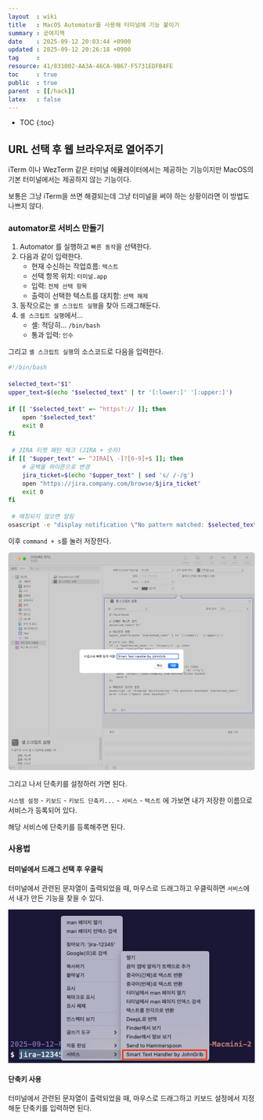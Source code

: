 ```yaml
---
layout  : wiki
title   : MacOS Automator를 사용해 터미널에 기능 붙이기
summary : 궁여지책
date    : 2025-09-12 20:03:44 +0900
updated : 2025-09-12 20:26:18 +0900
tag     : 
resource: 41/831002-AA3A-46CA-9B67-F5731EDFB4FE
toc     : true
public  : true
parent  : [[/hack]]
latex   : false
---
```

* TOC
{:toc}

## URL 선택 후 웹 브라우저로 열어주기

iTerm 이나 WezTerm 같은 터미널 에뮬레이터에서는 제공하는 기능이지만 MacOS의 기본 터미널에서는 제공하지 않는 기능이다.

보통은 그냥 iTerm을 쓰면 해결되는데 그냥 터미널을 써야 하는 상황이라면 이 방법도 나쁘지 않다.

### automator로 서비스 만들기

1. Automator 를 실행하고 `빠른 동작`을 선택한다.
2. 다음과 같이 입력한다.
    - 현재 수신하는 작업흐름: `텍스트`
    - 선택 항목 위치: `터미널.app`
    - 입력: `전체 선택 항목`
    - 출력이 선택한 텍스트를 대치함: `선택 해제`
3. 동작으로는 `셸 스크립트 실행`을 찾아 드래그해둔다.
4. `셸 스크립트 실행`에서...
    - 셸: 적당히... `/bin/bash`
    - 통과 입력: `인수`

그리고 `셸 스크립트 실행`의 소스코드로 다음을 입력한다.

```bash
#!/bin/bash

selected_text="$1"
upper_text=$(echo "$selected_text" | tr '[:lower:]' '[:upper:]')

if [[ "$selected_text" =~ ^https?:// ]]; then
    open "$selected_text"
    exit 0
fi

 # JIRA 티켓 패턴 체크 (JIRA + 숫자)
if [[ "$upper_text" =~ ^JIRA[\ -]?[0-9]+$ ]]; then
    # 공백을 하이픈으로 변경
    jira_ticket=$(echo "$upper_text" | sed 's/ /-/g')
    open "https://jira.company.com/browse/$jira_ticket"
    exit 0
fi

 # 매칭되지 않으면 알림
osascript -e "display notification \"No pattern matched: $selected_text\" with title \"Smart Text Handler\""
```

이후 `command + s`를 눌러 저장한다.

![]( /resource/41/831002-AA3A-46CA-9B67-F5731EDFB4FE/terminal-uri.jpg )

그리고 나서 단축키를 설정하러 가면 된다.

`시스템 설정` - `키보드` - `키보드 단축키...` - `서비스` - `텍스트` 에 가보면 내가 저장한 이름으로 서비스가 등록되어 있다.

해당 서비스에 단축키를 등록해주면 된다.

### 사용법

#### 터미널에서 드래그 선택 후 우클릭

터미널에서 관련된 문자열이 출력되었을 때, 마우스로 드래그하고 우클릭하면 `서비스`에서 내가 만든 기능을 찾을 수 있다.

![]( /resource/41/831002-AA3A-46CA-9B67-F5731EDFB4FE/use-by-right-click.jpg )

#### 단축키 사용

터미널에서 관련된 문자열이 출력되었을 때, 마우스로 드래그하고 키보드 설정에서 지정해둔 단축키를 입력하면 된다.


